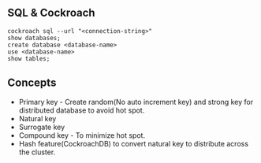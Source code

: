 ## SQL & Cockroach

```
cockroach sql --url "<connection-string>"
show databases;
create database <database-name>
use <database-name>
show tables;

```

## Concepts
 - Primary key - Create random(No auto increment key) and strong key for distributed database to avoid hot spot.
 - Natural key
 - Surrogate key
 - Compound key - To minimize hot spot.
 - Hash feature(CockroachDB) to convert natural key to distribute across the cluster.
 
